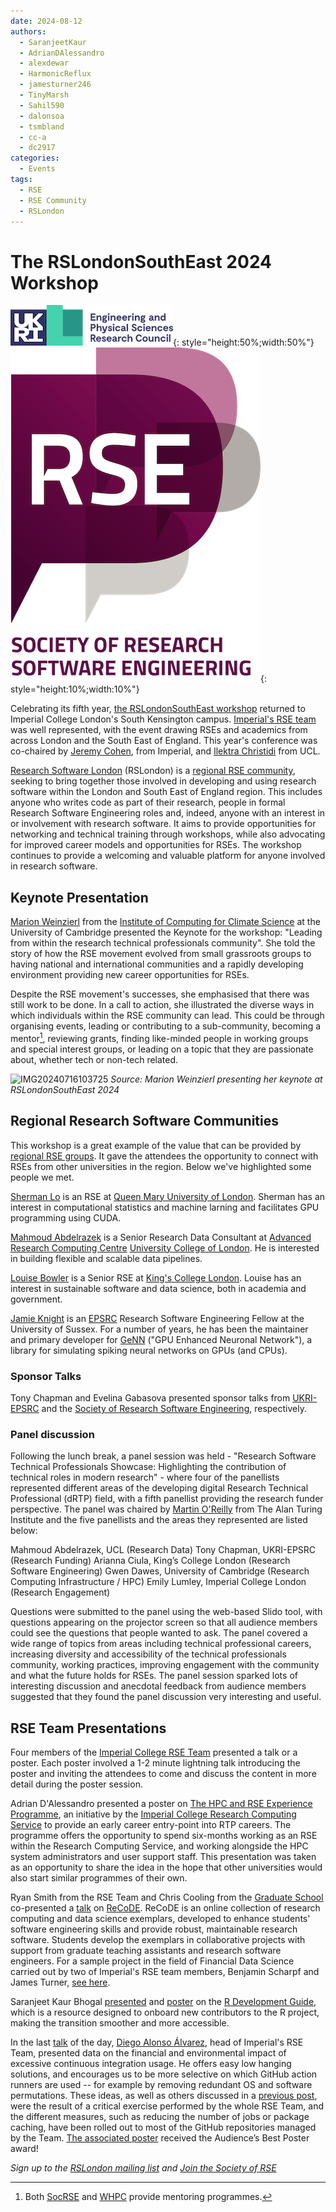 ```yaml
---
date: 2024-08-12
authors:
  - SaranjeetKaur
  - AdrianDAlessandro
  - alexdewar
  - HarmonicReflux
  - jamesturner246
  - TinyMarsh
  - Sahil590
  - dalonsoa
  - tsmbland
  - cc-a
  - dc2917
categories:
  - Events
tags:
  - RSE
  - RSE Community
  - RSLondon
---
```


# The RSLondonSouthEast 2024 Workshop

![](images/rslondonsoutheast_2024/ukri_logo.png){: style="height:50%;width:50%"}
![](images/rslondonsoutheast_2024/rse_logo.png){: style="height:10%;width:10%"}

Celebrating its fifth year, [the RSLondonSouthEast workshop] returned to Imperial College London's South Kensington campus. [Imperial's RSE team] was well represented, with the event drawing RSEs and academics from across London and the South East of England. This year's conference was co-chaired by [Jeremy Cohen], from Imperial, and [Ilektra Christidi] from UCL.

<!-- more -->

[Research Software London] (RSLondon) is a [regional RSE community], seeking to bring together those involved in developing and using research software within the London and South East of England region. This includes anyone who writes code as part of their research, people in formal Research Software Engineering roles and, indeed, anyone with an interest in or involvement with research software. It aims to provide opportunities for networking and technical training through workshops, while also advocating for improved career models and opportunities for RSEs. The workshop continues to provide a welcoming and valuable platform for anyone involved in research software.

[the RSLondonSouthEast workshop]: https://rslondon.ac.uk/rslondonsoutheast2024
[Imperial's RSE team]: https://www.imperial.ac.uk/admin-services/ict/self-service/research-support/rcs/service-offering/research-software-engineering/about-the-team
[Jeremy Cohen]: https://profiles.imperial.ac.uk/jeremy.cohen
[Ilektra Christidi]: https://profiles.ucl.ac.uk/8151
[Research Software London]: https://rslondon.ac.uk
[regional RSE community]: https://society-rse.org/community/regional-groups/

## Keynote Presentation

[Marion Weinzierl] from the [Institute of Computing for Climate Science] at the University of Cambridge presented the Keynote for the workshop: "Leading from within the research technical professionals community". She told the story of how the RSE movement evolved from small grassroots groups to having national and international communities and a rapidly developing environment providing new career opportunities for RSEs.

Despite the RSE movement's successes, she emphasised that there was still work to be done. In a call to action, she illustrated the diverse ways in which individuals within the RSE community can lead. This could be through organising events, leading or contributing to a sub-community, becoming a mentor[^1], reviewing grants, finding like-minded people in working groups and special interest groups, or leading on a topic that they are passionate about, whether tech or non-tech related.

[^1]: Both [SocRSE] and [WHPC] provide mentoring programmes.

[Marion Weinzierl]: https://iccs.cam.ac.uk/about-marion-weinzierl
[Institute of Computing for Climate Science]: https://iccs.cam.ac.uk
[SocRSE]: https://society-rse.org/get-involved/mentoring-scheme/
[WHPC]: https://womeninhpc.org/community/mentoring

![IMG20240716103725](https://hackmd.io/_uploads/ryha0N5YA.jpg)
*Source: Marion Weinzierl presenting her keynote at RSLondonSouthEast 2024*

## Regional Research Software Communities

This workshop is a great example of the value that can be provided by [regional RSE groups](https://society-rse.org/community/regional-groups/). It gave the attendees the opportunity to connect with RSEs from other universities in the region. Below we've highlighted some people we met.

[Sherman Lo] is an RSE at [Queen Mary University of London]. Sherman has an interest in computational statistics and machine larning and facilitates GPU programming using CUDA.

[Mahmoud Abdelrazek] is a Senior Research Data Consultant at [Advanced Research Computing Centre] [University College of London]. He is interested in building flexible and scalable data pipelines.

[Louise Bowler] is a Senior RSE at [King's College London]. Louise has an interest in sustainable software and data science, both in academia and government.

[Jamie Knight] is an [EPSRC] Research Software Engineering Fellow at the University of Sussex. For a number of years, he has been the maintainer and primary developer for [GeNN] ("GPU Enhanced Neuronal Network"), a library for simulating spiking neural networks on GPUs (and CPUs).

### Sponsor Talks

Tony Chapman and Evelina Gabasova presented sponsor talks from [UKRI-EPSRC] and the [Society of Research Software Engineering], respectively.

### Panel discussion

Following the lunch break, a panel session was held - "Research Software Technical Professionals Showcase: Highlighting the contribution of technical roles in modern research" - where four of the panellists represented different areas of the developing digital Research Technical Professional (dRTP) field, with a fifth panellist providing the research funder perspective. The panel was chaired by [Martin O'Reilly] from The Alan Turing Institute and the five panellists and the areas they represented are listed below:

Mahmoud Abdelrazek, UCL (Research Data)
Tony Chapman, UKRI-EPSRC (Research Funding)
Arianna Ciula, King’s College London (Research Software Engineering)
Gwen Dawes, University of Cambridge (Research Computing Infrastructure / HPC)
Emily Lumley, Imperial College London (Research Engagement)

Questions were submitted to the panel using the web-based Slido tool, with questions appearing on the projector screen so that all audience members could see the questions that people wanted to ask. The panel covered a wide range of topics from areas including technical professional careers, increasing diversity and accessibility of the technical professionals community, working practices, improving engagement with the community and what the future holds for RSEs. The panel session sparked lots of interesting discussion and anecdotal feedback from audience members suggested that they found the panel discussion very interesting and useful.

[Sherman Lo]: https://blog.hpc.qmul.ac.uk/intro-sherman-lo.html
[Queen Mary University of London]: https://www.qmul.ac.uk/its/its-research/team-members/research-software-engineer-rse-team/
[Mahmoud Abdelrazek]: https://www.razekmh.dev
[University College of London]: https://www.ucl.ac.uk/advanced-research-computing/research-software-engineers
[Louise Bowler]: https://www.kcl.ac.uk/people/louise-bowler
[King's College London]: https://docs.er.kcl.ac.uk/research_software_engineering/
[Jamie Knight]: https://profiles.sussex.ac.uk/p415734-james-knight
[EPSRC]: https://www.ukri.org/councils/epsrc/
[GeNN]: http://genn-team.github.io
[Advanced Research Computing Centre]: https://www.ucl.ac.uk/advanced-research-computing/
[UKRI-EPSRC]: https://www.ukri.org/councils/epsrc/
[Society of Research Software Engineering]: https://society-rse.org/
[Martin O'Reilly]: https://www.turing.ac.uk/people/researchers/martin-oreilly

## RSE Team Presentations

Four members of the [Imperial College RSE Team] presented a talk or a poster. Each poster involved a 1-2 minute lightning talk introducing the poster and inviting the attendees to come and discuss the content in more detail during the poster session.

Adrian D'Alessandro presented a poster on [The HPC and RSE Experience Programme], an initiative by the [Imperial College Research Computing Service] to provide an early career entry-point into RTP careers. The programme offers the opportunity to spend six-months working as an RSE within the Research Computing Service, and working alongside the HPC system administrators and user support staff. This presentation was taken as an opportunity to share the idea in the hope that other universities would also start similar programmes of their own.

Ryan Smith from the RSE Team and Chris Cooling from the [Graduate School] co-presented a [talk] on [ReCoDE]. ReCoDE is an online collection of research computing and data science exemplars, developed to enhance students' software engineering skills and provide robust, maintainable research software. Students develop the exemplars in collaborative projects with support from graduate teaching assistants and research software engineers. For a sample project in the field of Financial Data Science carried out by two of Imperial's RSE team members, Benjamin Scharpf and James Turner, [see here].

Saranjeet Kaur Bhogal [presented] and [poster] on the [R Development Guide], which is a resource designed to onboard new contributors to the R project, making the transition smoother and more accessible.

In the last [talk][talk_diego] of the day, [Diego Alonso Álvarez], head of Imperial's RSE Team, presented data on the financial and environmental impact of excessive continuous integration usage. He offers easy low hanging solutions, and encourages us to be more selective on which GitHub action runners are used -- for example by removing redundant OS and software permutations. These ideas, as well as others discussed in a [previous post], were the result of a critical exercise performed by the whole RSE Team, and the different measures, such as reducing the number of jobs or package caching, have been rolled out to most of the GitHub repositories managed by the Team. [The associated poster] received the Audience’s Best Poster award!

*Sign up to the [RSLondon mailing  list] and [Join the Society of RSE]*

[Imperial College RSE Team]: https://www.imperial.ac.uk/admin-services/ict/self-service/research-support/rcs/service-offering/research-software-engineering/about-the-team/
[The HPC and RSE Experience Programme]: https://www.imperial.ac.uk/admin-services/ict/self-service/research-support/rcs/about/jobs/hpc_rse_experience_programme/
[Imperial College Research Computing Service]: https://www.imperial.ac.uk/admin-services/ict/self-service/research-support/rcs/
[Graduate School]: https://www.imperial.ac.uk/students/academic-support/graduate-school/professional-development/doctoral-students/research-computing-data-science/meet-the-team/
[talk]: https://zenodo.org/records/13167550
[ReCoDE]: https://imperialcollegelondon.github.io/ReCoDE-home/exemplars/
[see here]: https://imperialcollegelondon.github.io/ReCoDE-DecodingMarketSignals/
[presented]: https://rslondon.ac.uk/rslondonsoutheast2024/abstracts/#ft4
[poster]: https://zenodo.org/records/12731887
[R Development Guide]: https://contributor.r-project.org/rdevguide/
[talk_diego]: https://rslondon.ac.uk/rslondonsoutheast2024/abstracts/#ft7
[Diego Alonso Álvarez]: https://profiles.imperial.ac.uk/d.alonso-alvarez
[previous post]: https://imperialcollegelondon.github.io/RSEBlog/2024/06/26/adopting-a-more-rational-use-of-continuous-integration-with-github-actions/
[The associated poster]: https://zenodo.org/records/12754189
[RSLondon mailing  list]: https://rslondon.ac.uk/mailing-list
[Join the Society of RSE]: https://society-rse.org/join-us/
